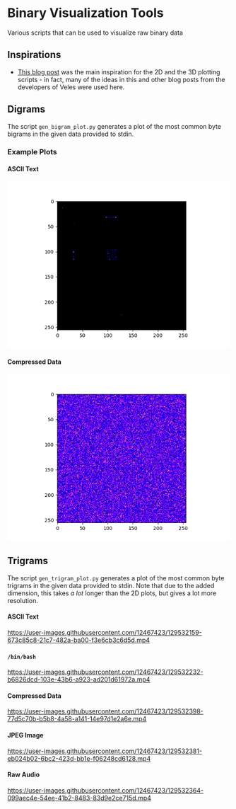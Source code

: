 # Binary Visualization Tools

Various scripts that can be used to visualize raw binary data

## Inspirations
 - [This blog post](https://codisec.com/binary-visualization-explained/) was the main inspiration for the 2D and the 3D plotting scripts - in fact, many of the ideas in this and other blog posts from the developers of Veles were used here.


## Digrams
The script `gen_bigram_plot.py` generates a plot of the most common byte bigrams in the given data provided to stdin.

### Example Plots

#### ASCII Text
![2D ASCII plot](/binary_visualization/plots/2d_ascii.png)
#### Compressed Data
![2D Compressed plot](/binary_visualization/plots/2d_compressed.png)

## Trigrams
The script `gen_trigram_plot.py` generates a plot of the most common byte trigrams in the given data provided to stdin. Note that due to the added dimension, this takes *a lot* longer than the 2D plots, but gives a lot more resolution.

#### ASCII Text
https://user-images.githubusercontent.com/12467423/129532159-673c85c8-21c7-482a-ba00-f3e6cb3c6d5d.mp4
#### `/bin/bash`
https://user-images.githubusercontent.com/12467423/129532232-b6826dcd-103e-43b6-a923-ad201d61972a.mp4
#### Compressed Data
https://user-images.githubusercontent.com/12467423/129532398-77d5c70b-b5b8-4a58-a141-14e97d1e2a6e.mp4
#### JPEG Image
https://user-images.githubusercontent.com/12467423/129532381-eb024b02-6bc2-423d-bb1e-f06248cd6128.mp4
#### Raw Audio
https://user-images.githubusercontent.com/12467423/129532364-099aec4e-54ee-41b2-8483-83d9e2ce715d.mp4


